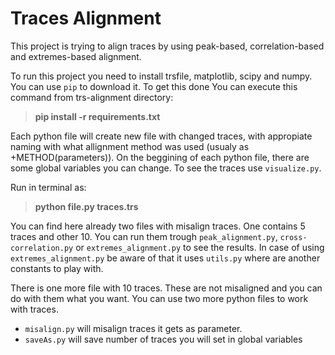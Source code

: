 # Traces Alignment

This project is trying to align traces by using peak-based, correlation-based and extremes-based alignment.

To run this project you need to install trsfile, matplotlib, scipy and numpy. You can use `pip` to download it.
To get this done You can execute this command from trs-alignment directory:
> **pip install -r requirements.txt**

Each python file will create new file with changed traces, with appropiate naming with what allignment method was used (usualy as +METHOD(parameters)). 
On the beggining of each python file, there are some global variables you can change. To see the traces use `visualize.py`.

Run in terminal as:
> **python file.py traces.trs**

You can find here already two files with misalign traces. One contains 5 traces and other 10. 
You can run them trough `peak_alignment.py`, `cross-correlation.py` or `extremes_alignment.py` to see the results. 
In case of using `extremes_alignment.py` be aware of that it uses `utils.py` where are another constants to play with.

There is one more file with 10 traces. These are not misaligned and you can do with them what you want.
You can use two more python files to work with traces.
- `misalign.py` will misalign traces it gets as parameter.
- `saveAs.py` will save number of traces you will set in global variables
